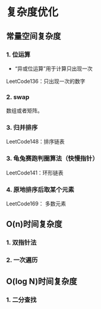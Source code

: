 # 复杂度优化

## 常量空间复杂度

### 1. 位运算

* “异或位运算”用于计算只出现一次

LeetCode136：只出现一次的数字

### 2. swap

数组或者矩阵。

### 3. 归并排序

LeetCode148：排序链表

### 3. 龟兔赛跑判圈算法（快慢指针）

LeetCode141：环形链表

### 4. 原地排序后取某个元素

LeetCode169： 多数元素

## O(n)时间复杂度

### 1. 双指针法

### 2. 一次遍历

## O(log N)时间复杂度

### 1. 二分查找
